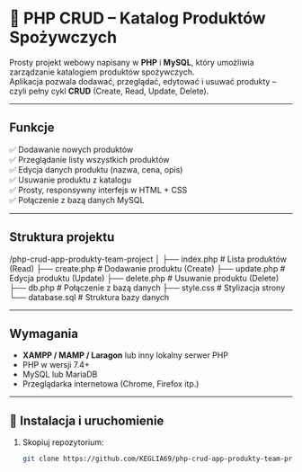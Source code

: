 # 🧺 PHP CRUD – Katalog Produktów Spożywczych

Prosty projekt webowy napisany w **PHP** i **MySQL**, który umożliwia zarządzanie katalogiem produktów spożywczych.  
Aplikacja pozwala dodawać, przeglądać, edytować i usuwać produkty – czyli pełny cykl **CRUD** (Create, Read, Update, Delete).

---

## Funkcje

✅ Dodawanie nowych produktów  
✅ Przeglądanie listy wszystkich produktów  
✅ Edycja danych produktu (nazwa, cena, opis)  
✅ Usuwanie produktu z katalogu  
✅ Prosty, responsywny interfejs w HTML + CSS  
✅ Połączenie z bazą danych MySQL

---

## Struktura projektu
/php-crud-app-produkty-team-project
│
├── index.php # Lista produktów (Read)
├── create.php # Dodawanie produktu (Create)
├── update.php # Edycja produktu (Update)
├── delete.php # Usuwanie produktu (Delete)
├── db.php # Połączenie z bazą danych
├── style.css # Stylizacja strony
└── database.sql # Struktura bazy danych


---

## Wymagania

- **XAMPP / MAMP / Laragon** lub inny lokalny serwer PHP  
- PHP w wersji 7.4+  
- MySQL lub MariaDB  
- Przeglądarka internetowa (Chrome, Firefox itp.)

---

## 🧠 Instalacja i uruchomienie

1. Skopiuj repozytorium:
   ```bash
   git clone https://github.com/KEGLIA69/php-crud-app-produkty-team-project-.git
